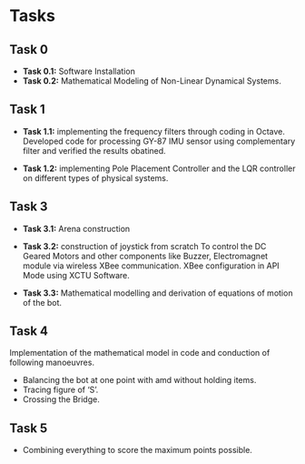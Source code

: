 # Tasks

## Task 0
- **Task 0.1:** Software Installation
- **Task 0.2:** Mathematical Modeling of Non-Linear Dynamical Systems.

## Task 1
- **Task 1.1:** implementing the frequency filters through coding in Octave.
Developed code for processing GY-87 IMU sensor using complementary filter and verified the results obatined.

- **Task 1.2:** implementing Pole Placement Controller and the LQR controller on different types of physical systems.

## Task 3

- **Task 3.1:** Arena construction

- **Task 3.2:** construction of joystick from scratch
To control the DC Geared Motors and other components like Buzzer, Electromagnet module via wireless XBee communication.
XBee configuration in API Mode using XCTU Software.

- **Task 3.3:** Mathematical modelling and derivation of equations of motion of the bot.

## Task 4
Implementation of the mathematical model in code and conduction of following manoeuvres.
- Balancing the bot at one point with amd without holding items.
- Tracing figure of ‘S’.
- Crossing the Bridge.

## Task 5
- Combining everything to score the maximum points possible.
